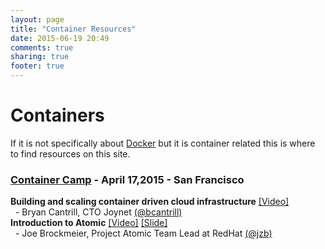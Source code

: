 ```yaml
---
layout: page
title: "Container Resources"
date: 2015-06-19 20:49
comments: true
sharing: true
footer: true
---
```


# Containers

If it is not specifically about [Docker](http://www.docker.com) but it is container related this is where to find resources on this site.

### [__Container Camp__](http://container.camp) - April 17,2015 - San Francisco

**Building and scaling container driven cloud infrastructure** [[Video]](https://www.youtube.com/watch?v=Ll50EFquwSo&list=PLcHZXHMeDzxUhStxW31CtiMcCbrgfrzuH&index=13)<br/>&nbsp; - Bryan Cantrill, CTO Joynet [(@bcantrill)](https://twitter.com/bcantrill)<br/>
**Introduction to Atomic** [[Video]](https://www.youtube.com/watch?v=cPltG4YdKVE&list=PLcHZXHMeDzxUhStxW31CtiMcCbrgfrzuH&index=8) [[Slide]](http://www.slideshare.net/jzb/container-campapril2015)<br/>&nbsp; - Joe Brockmeier, Project Atomic Team Lead at RedHat [(@jzb)](https://twitter.com/jzb)<br/>
